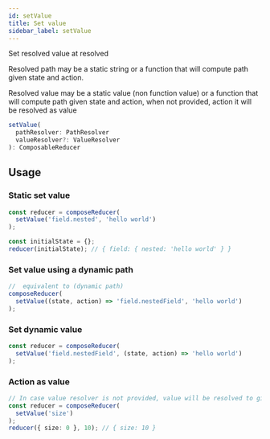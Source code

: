 ```yaml
---
id: setValue
title: Set value
sidebar_label: setValue
---
```


Set resolved value at resolved

Resolved path may be a static string or a function that will compute path given state and action.

Resolved value may be a static value (non function value) or a function that will compute path given state and action,
when not provided, action it will be resolved as value

```ts
setValue(
  pathResolver: PathResolver
  valueResolver?: ValueResolver
): ComposableReducer
```

## Usage

### Static set value

```ts
const reducer = composeReducer(
  setValue('field.nested', 'hello world')
);

const initialState = {};
reducer(initialState); // { field: { nested: 'hello world' } }
```

### Set value using a dynamic path

```ts
//  equivalent to (dynamic path)
composeReducer(
  setValue((state, action) => 'field.nestedField', 'hello world')
);
```

### Set dynamic value

```ts
const reducer = composeReducer(
  setValue('field.nestedField', (state, action) => 'hello world')
);
```

### Action as value

```ts
// In case value resolver is not provided, value will be resolved to given action
const reducer = composeReducer(
  setValue('size')
);
reducer({ size: 0 }, 10); // { size: 10 }
```
